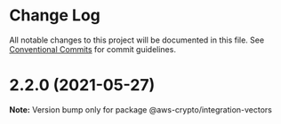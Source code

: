 # Change Log

All notable changes to this project will be documented in this file.
See [Conventional Commits](https://conventionalcommits.org) for commit guidelines.

# 2.2.0 (2021-05-27)

**Note:** Version bump only for package @aws-crypto/integration-vectors
